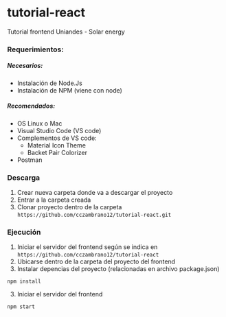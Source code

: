 # tutorial-react
Tutorial frontend Uniandes - Solar energy

### Requerimientos:

##### Necesarios:
* Instalación de Node.Js
* Instalación de NPM (viene con node)

##### Recomendados:
* OS Linux o Mac
* Visual Studio Code (VS code)
* Complementos de VS code:
  * Material Icon Theme
  * Backet Pair Colorizer
* Postman

### Descarga
1. Crear nueva carpeta donde va a descargar el proyecto
2. Entrar a la carpeta creada
3. Clonar proyecto dentro de la carpeta `https://github.com/cczambrano12/tutorial-react.git`

### Ejecución
1. Iniciar el servidor del frontend según se indica en `https://github.com/cczambrano12/tutorial-react`
2. Ubicarse dentro de la carpeta del proyecto del frontend
3. Instalar depencias del proyecto (relacionadas en archivo package.json)
```
npm install
```
3. Iniciar el servidor del frontend
```
npm start
```
